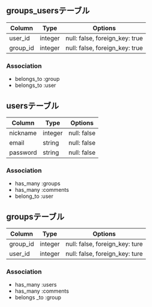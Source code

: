 ## groups_usersテーブル

|Column|Type|Options|
|------|----|-------|
|user_id|integer|null: false, foreign_key: true|
|group_id|integer|null: false, foreign_key: true|

### Association
- belongs_to :group
- belongs_to :user

## usersテーブル

|Column|Type|Options|
|------|----|-------|
|nickname|integer|null: false|
|email|string|null: false|
|password|string|null: false|
### Association
- has_many :groups
- has_many :comments
- belong_to :user

## groupsテーブル

|Column|Type|Options|
|------|----|-------|
|group_id|integer|null: false, foreign_key: ture|
|user_id|integer|null: false, foreign_key: ture|
### Association
- has_many :users
- has_many :comments
- belongs _to :group

